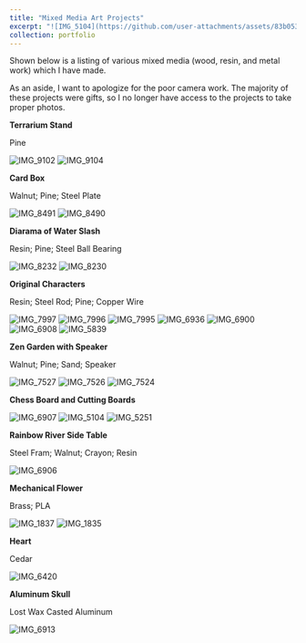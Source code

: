 ```yaml
---
title: "Mixed Media Art Projects"
excerpt: "![IMG_5104](https://github.com/user-attachments/assets/83b053b0-98a6-4df8-86db-e99b2cc365c2)"
collection: portfolio
---
```


Shown below is a listing of various mixed media (wood, resin, and metal work) which I have made.

As an aside, I want to apologize for the poor camera work. The majority of these projects were gifts, so I no longer have access to the projects to take proper photos.

**Terrarium Stand**

Pine

![IMG_9102](https://github.com/user-attachments/assets/768bfb32-ed2b-49b7-be51-9c2d4dc83b03)
![IMG_9104](https://github.com/user-attachments/assets/32206e87-d9d5-45af-bdf9-39ba9ebff736)

**Card Box**

Walnut; Pine; Steel Plate

![IMG_8491](https://github.com/user-attachments/assets/da6369eb-767d-4819-a36c-468a0746f6ac)
![IMG_8490](https://github.com/user-attachments/assets/1fa8ca36-3f56-4dbe-b6f0-f7b4737c4d32)

**Diarama of Water Slash**

Resin; Pine; Steel Ball Bearing

![IMG_8232](https://github.com/user-attachments/assets/ab0b7b91-9d89-44cd-ae50-6c64b300e9b8)
![IMG_8230](https://github.com/user-attachments/assets/d6c564eb-c0a1-4a4f-abad-b90fed1158af)

**Original Characters**

Resin; Steel Rod; Pine; Copper Wire

![IMG_7997](https://github.com/user-attachments/assets/d1f96c25-0b44-402e-8dda-2a07aab7e29f)
![IMG_7996](https://github.com/user-attachments/assets/fb5bb04e-a668-4463-af3d-c3095cac827c)
![IMG_7995](https://github.com/user-attachments/assets/14fd3086-a098-43ff-918b-1659e4046de2)
![IMG_6936](https://github.com/user-attachments/assets/6f0a4a39-7257-4e15-a5e7-b4a7c87c263a)
![IMG_6900](https://github.com/user-attachments/assets/37813772-21f1-40f6-8379-5303e2dd3544)
![IMG_6908](https://github.com/user-attachments/assets/74a0444c-3e23-4c16-aa1a-e943e0d9ee3f)
![IMG_5839](https://github.com/user-attachments/assets/ab122ad2-5445-410b-8f17-61f4d7a772e6)

**Zen Garden with Speaker**

Walnut; Pine; Sand; Speaker

![IMG_7527](https://github.com/user-attachments/assets/2e838b83-6674-4a7c-af52-4f938187c8ff)
![IMG_7526](https://github.com/user-attachments/assets/7718e814-c3a5-409a-a1aa-c37a40bec780)
![IMG_7524](https://github.com/user-attachments/assets/65dd4fc6-c6b9-4da7-b4c6-b29b70c3c5a5)

**Chess Board and Cutting Boards**

![IMG_6907](https://github.com/user-attachments/assets/cfa6d0ec-28f7-4a9b-a1e1-76eba2a36ac9)
![IMG_5104](https://github.com/user-attachments/assets/83b053b0-98a6-4df8-86db-e99b2cc365c2)
![IMG_5251](https://github.com/user-attachments/assets/85749658-8915-466e-b27c-87f655e21db2)


**Rainbow River Side Table**

Steel Fram; Walnut; Crayon; Resin

![IMG_6906](https://github.com/user-attachments/assets/bee695e0-3c87-4c45-8a11-9f99b4787063)

**Mechanical Flower**

Brass; PLA

![IMG_1837](https://github.com/user-attachments/assets/b238df3f-a110-457e-b7ff-b2b1d92dcb11)
![IMG_1835](https://github.com/user-attachments/assets/f4c704e8-d858-4f0e-b8a8-22de8db40c93)

**Heart**

Cedar

![IMG_6420](https://github.com/user-attachments/assets/b891a41d-8c39-4208-9c46-f83e541d0934)

**Aluminum Skull**

Lost Wax Casted Aluminum

![IMG_6913](https://github.com/user-attachments/assets/2316feee-c602-4b31-91ee-d5f5c9da4292)
